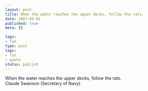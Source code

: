 ```yaml
---
layout: post
title: When the water reaches the upper decks, follow the rats.
date: 2007-04-01
published: true
meta: {}

tags:
- fun
type: post
tags:
- fun
- quote
status: publish
---
```

When the water reaches the upper decks, follow the rats.<br />Claude Swanson (Secretary of Navy)
